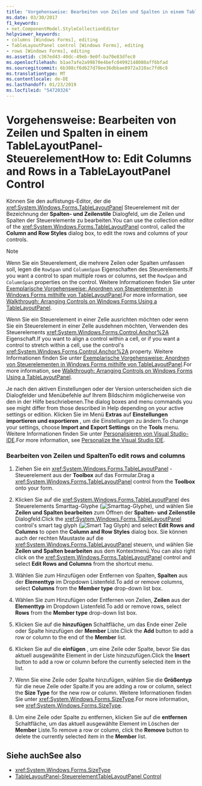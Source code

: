 ```yaml
---
title: 'Vorgehensweise: Bearbeiten von Zeilen und Spalten in einem TableLayoutPanel-Steuerelement'
ms.date: 03/30/2017
f1_keywords:
- net.ComponentModel.StyleCollectionEditor
helpviewer_keywords:
- columns [Windows Forms], editing
- TableLayoutPanel control [Windows Forms], editing
- rows [Windows Forms], editing
ms.assetid: c367ed43-40dc-49eb-9e0f-ba70e83dfec0
ms.openlocfilehash: b1ae7afe2a99870e4befc04992148080aff6bfad
ms.sourcegitcommit: 6b308cf6d627d78ee36dbbae8972a310ac7fd6c8
ms.translationtype: MT
ms.contentlocale: de-DE
ms.lasthandoff: 01/23/2019
ms.locfileid: "54720326"
---
```

# <a name="how-to-edit-columns-and-rows-in-a-tablelayoutpanel-control"></a><span data-ttu-id="1be51-102">Vorgehensweise: Bearbeiten von Zeilen und Spalten in einem TableLayoutPanel-Steuerelement</span><span class="sxs-lookup"><span data-stu-id="1be51-102">How to: Edit Columns and Rows in a TableLayoutPanel Control</span></span>
<span data-ttu-id="1be51-103">Können Sie den auflistungs-Editor, der die <xref:System.Windows.Forms.TableLayoutPanel> Steuerelement mit der Bezeichnung der **Spalten- und Zeilenstile** Dialogfeld, um die Zeilen und Spalten der Steuerelemente zu bearbeiten.</span><span class="sxs-lookup"><span data-stu-id="1be51-103">You can use the collection editor of the <xref:System.Windows.Forms.TableLayoutPanel> control, called the **Column and Row Styles** dialog box, to edit the rows and columns of your controls.</span></span>  
  
> [!NOTE]
>  <span data-ttu-id="1be51-104">Wenn Sie ein Steuerelement, die mehrere Zeilen oder Spalten umfassen soll, legen die `RowSpan` und `ColumnSpan` Eigenschaften des Steuerelements.</span><span class="sxs-lookup"><span data-stu-id="1be51-104">If you want a control to span multiple rows or columns, set the `RowSpan` and `ColumnSpan` properties on the control.</span></span> <span data-ttu-id="1be51-105">Weitere Informationen finden Sie unter [Exemplarische Vorgehensweise: Anordnen von Steuerelementen in Windows Forms mithilfe von TableLayoutPanel](../../../../docs/framework/winforms/controls/walkthrough-arranging-controls-on-windows-forms-using-a-tablelayoutpanel.md).</span><span class="sxs-lookup"><span data-stu-id="1be51-105">For more information, see [Walkthrough: Arranging Controls on Windows Forms Using a TableLayoutPanel](../../../../docs/framework/winforms/controls/walkthrough-arranging-controls-on-windows-forms-using-a-tablelayoutpanel.md).</span></span>  
>   
>  <span data-ttu-id="1be51-106">Wenn Sie ein Steuerelement in einer Zelle ausrichten möchten oder wenn Sie ein Steuerelement in einer Zelle ausdehnen möchten, Verwenden des Steuerelements <xref:System.Windows.Forms.Control.Anchor%2A> Eigenschaft.</span><span class="sxs-lookup"><span data-stu-id="1be51-106">If you want to align a control within a cell, or if you want a control to stretch within a cell, use the control's <xref:System.Windows.Forms.Control.Anchor%2A> property.</span></span> <span data-ttu-id="1be51-107">Weitere Informationen finden Sie unter [Exemplarische Vorgehensweise: Anordnen von Steuerelementen in Windows Forms mithilfe von TableLayoutPanel](../../../../docs/framework/winforms/controls/walkthrough-arranging-controls-on-windows-forms-using-a-tablelayoutpanel.md).</span><span class="sxs-lookup"><span data-stu-id="1be51-107">For more information, see [Walkthrough: Arranging Controls on Windows Forms Using a TableLayoutPanel](../../../../docs/framework/winforms/controls/walkthrough-arranging-controls-on-windows-forms-using-a-tablelayoutpanel.md).</span></span>  
>   
>  <span data-ttu-id="1be51-108">Je nach den aktiven Einstellungen oder der Version unterscheiden sich die Dialogfelder und Menübefehle auf Ihrem Bildschirm möglicherweise von den in der Hilfe beschriebenen.</span><span class="sxs-lookup"><span data-stu-id="1be51-108">The dialog boxes and menu commands you see might differ from those described in Help depending on your active settings or edition.</span></span> <span data-ttu-id="1be51-109">Klicken Sie im Menü **Extras** auf **Einstellungen importieren und exportieren** , um die Einstellungen zu ändern.</span><span class="sxs-lookup"><span data-stu-id="1be51-109">To change your settings, choose **Import and Export Settings** on the **Tools** menu.</span></span> <span data-ttu-id="1be51-110">Weitere Informationen finden Sie unter [Personalisieren von Visual Studio-IDE](/visualstudio/ide/personalizing-the-visual-studio-ide).</span><span class="sxs-lookup"><span data-stu-id="1be51-110">For more information, see [Personalize the Visual Studio IDE](/visualstudio/ide/personalizing-the-visual-studio-ide).</span></span>  
  
### <a name="to-edit-rows-and-columns"></a><span data-ttu-id="1be51-111">Bearbeiten von Zeilen und Spalten</span><span class="sxs-lookup"><span data-stu-id="1be51-111">To edit rows and columns</span></span>  
  
1.  <span data-ttu-id="1be51-112">Ziehen Sie ein <xref:System.Windows.Forms.TableLayoutPanel> -Steuerelement aus der **Toolbox** auf das Formular.</span><span class="sxs-lookup"><span data-stu-id="1be51-112">Drag a <xref:System.Windows.Forms.TableLayoutPanel> control from the **Toolbox** onto your form.</span></span>  
  
2.  <span data-ttu-id="1be51-113">Klicken Sie auf die <xref:System.Windows.Forms.TableLayoutPanel> des Steuerelements Smarttag-Glyphe (![Smarttag-Glyphe](../../../../docs/framework/winforms/controls/media/vs-winformsmttagglyph.gif "VS_WinFormSmtTagGlyph")), und wählen Sie **Zeilen und Spalten bearbeiten** zum Öffnen der  **Spalten- und Zeilenstile** Dialogfeld.</span><span class="sxs-lookup"><span data-stu-id="1be51-113">Click the <xref:System.Windows.Forms.TableLayoutPanel> control's smart tag glyph (![Smart Tag Glyph](../../../../docs/framework/winforms/controls/media/vs-winformsmttagglyph.gif "VS_WinFormSmtTagGlyph")) and select **Edit Rows and Columns** to open the **Column and Row Styles** dialog box.</span></span> <span data-ttu-id="1be51-114">Sie können auch der rechten Maustaste auf die <xref:System.Windows.Forms.TableLayoutPanel> steuern, und wählen Sie **Zeilen und Spalten bearbeiten** aus dem Kontextmenü.</span><span class="sxs-lookup"><span data-stu-id="1be51-114">You can also right click on the <xref:System.Windows.Forms.TableLayoutPanel> control and select **Edit Rows and Columns** from the shortcut menu.</span></span>  
  
3.  <span data-ttu-id="1be51-115">Wählen Sie zum Hinzufügen oder Entfernen von Spalten, **Spalten** aus der **Elementtyp** im Dropdown Listenfeld.</span><span class="sxs-lookup"><span data-stu-id="1be51-115">To add or remove columns, select **Columns** from the **Member type** drop-down list box.</span></span>  
  
4.  <span data-ttu-id="1be51-116">Wählen Sie zum Hinzufügen oder Entfernen von Zeilen, **Zeilen** aus der **Elementtyp** im Dropdown Listenfeld.</span><span class="sxs-lookup"><span data-stu-id="1be51-116">To add or remove rows, select **Rows** from the **Member type** drop-down list box.</span></span>  
  
5.  <span data-ttu-id="1be51-117">Klicken Sie auf die **hinzufügen** Schaltfläche, um das Ende einer Zeile oder Spalte hinzufügen der **Member** Liste.</span><span class="sxs-lookup"><span data-stu-id="1be51-117">Click the **Add** button to add a row or column to the end of the **Member** list.</span></span>  
  
6.  <span data-ttu-id="1be51-118">Klicken Sie auf die **einfügen** , um eine Zeile oder Spalte, bevor Sie das aktuell ausgewählte Element in der Liste hinzuzufügen.</span><span class="sxs-lookup"><span data-stu-id="1be51-118">Click the **Insert** button to add a row or column before the currently selected item in the list.</span></span>  
  
7.  <span data-ttu-id="1be51-119">Wenn Sie eine Zeile oder Spalte hinzufügen, wählen Sie die **Größentyp** für die neue Zeile oder Spalte.</span><span class="sxs-lookup"><span data-stu-id="1be51-119">If you are adding a row or column, select the **Size Type** for the new row or column.</span></span> <span data-ttu-id="1be51-120">Weitere Informationen finden Sie unter <xref:System.Windows.Forms.SizeType>.</span><span class="sxs-lookup"><span data-stu-id="1be51-120">For more information, see <xref:System.Windows.Forms.SizeType>.</span></span>  
  
8.  <span data-ttu-id="1be51-121">Um eine Zeile oder Spalte zu entfernen, klicken Sie auf die **entfernen** Schaltfläche, um das aktuell ausgewählte Element im Löschen der **Member** Liste.</span><span class="sxs-lookup"><span data-stu-id="1be51-121">To remove a row or column, click the **Remove** button to delete the currently selected item in the **Member** list.</span></span>  
  
## <a name="see-also"></a><span data-ttu-id="1be51-122">Siehe auch</span><span class="sxs-lookup"><span data-stu-id="1be51-122">See also</span></span>
- <xref:System.Windows.Forms.SizeType>
- [<span data-ttu-id="1be51-123">TableLayoutPanel-Steuerelement</span><span class="sxs-lookup"><span data-stu-id="1be51-123">TableLayoutPanel Control</span></span>](../../../../docs/framework/winforms/controls/tablelayoutpanel-control-windows-forms.md)
